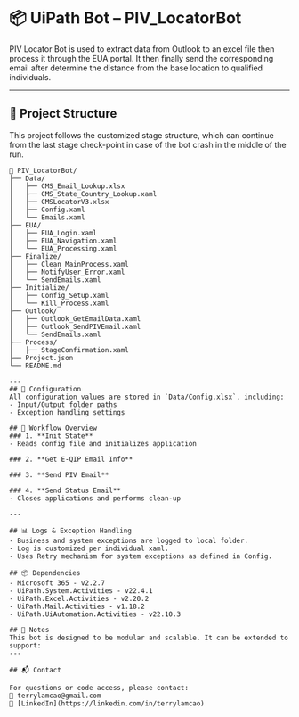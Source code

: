 # 📦 UiPath Bot – PIV_LocatorBot

PIV Locator Bot is used to extract data from Outlook to an excel file then process it through the EUA portal. It then finally send the corresponding email after determine the distance from the base location to qualified individuals. 

---

## 📁 Project Structure
This project follows the customized stage structure, which can continue from the last stage check-point in case of the bot crash in the middle of the run.

```
📂 PIV_LocatorBot/
├── Data/
│   ├── CMS_Email_Lookup.xlsx
│   ├── CMS_State_Country_Lookup.xaml
│   ├── CMSLocatorV3.xlsx
│   ├── Config.xaml
│   └── Emails.xaml
├── EUA/
│   ├── EUA_Login.xaml
│   ├── EUA_Navigation.xaml
│   └── EUA_Processing.xaml
├── Finalize/
│   ├── Clean_MainProcess.xaml
│   ├── NotifyUser_Error.xaml
│   └── SendEmails.xaml
├── Initialize/
│   ├── Config_Setup.xaml
│   └── Kill_Process.xaml
├── Outlook/
│   ├── Outlook_GetEmailData.xaml
│   ├── Outlook_SendPIVEmail.xaml
│   └── SendEmails.xaml
├── Process/
│   ├── StageConfirmation.xaml
├── Project.json
└── README.md

---
## 🔧 Configuration
All configuration values are stored in `Data/Config.xlsx`, including:
- Input/Output folder paths
- Exception handling settings

## 🔄 Workflow Overview
### 1. **Init State**
- Reads config file and initializes application

### 2. **Get E-QIP Email Info**

### 3. **Send PIV Email**

### 4. **Send Status Email**
- Closes applications and performs clean-up

---

## 📊 Logs & Exception Handling
- Business and system exceptions are logged to local folder.
- Log is customized per individual xaml.
- Uses Retry mechanism for system exceptions as defined in Config.

## 📦 Dependencies
- Microsoft 365 - v2.2.7
- UiPath.System.Activities - v22.4.1
- UiPath.Excel.Activities - v2.20.2
- UiPath.Mail.Activities - v1.18.2
- UiPath.UiAutomation.Activities - v22.10.3

## 📝 Notes
This bot is designed to be modular and scalable. It can be extended to support:
---

## 📬 Contact

For questions or code access, please contact:  
📧 terrylamcao@gmail.com  
🔗 [LinkedIn](https://linkedin.com/in/terrylamcao)
